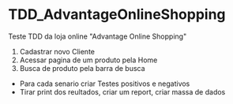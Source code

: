 # TDD_AdvantageOnlineShopping
Teste TDD da loja online "Advantage Online Shopping"

1. Cadastrar novo Cliente
2. Acessar pagina de um produto pela Home
3. Busca de produto pela barra de busca

* Para cada senario criar Testes positivos e negativos
* Tirar print dos reultados, criar um report, criar massa de dados

